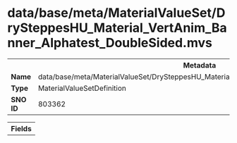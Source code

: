 <h1>data/base/meta/MaterialValueSet/DrySteppesHU_Material_VertAnim_Banner_Alphatest_DoubleSided.mvs</h1><table><tr><th colspan="100%">Metadata</th></tr><tr><td><b>Name</b></td><td>data/base/meta/MaterialValueSet/DrySteppesHU_Material_VertAnim_Banner_Alphatest_DoubleSided.mvs</td></tr><tr><td><b>Type</b></td><td>MaterialValueSetDefinition</td></tr><tr><td><b>SNO ID</b></td><td>803362</td></tr></table>

<table><tr><th colspan="100%">Fields</th></tr></table>

